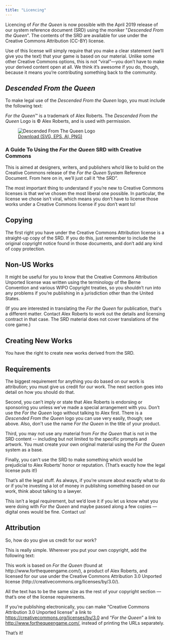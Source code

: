 ```yaml
---
title: "Licencing"
---
```


Licencing of _For the Queen_ is now possible with the April 2019 release of our system reference document (SRD) using the moniker "_Descended From the Queen_". The contents of the SRD are available for use under the Creative Commons Attribution (CC-BY) license.

Use of this license will simply require that you make a clear statement (we’ll give you the text) that your game is based on our material. Unlike some other Creative Commons options, this is not “viral”—you don’t have to make your derived content open at all. We think it’s awesome if you do, though, because it means you’re contributing something back to the community.

## _Descended From the Queen_

To make legal use of the _Descended From the Queen_ logo, you must include the following text:

<div class="well">
<em>For the Queen</em>™ is a trademark of Alex Roberts. The <em>Descended From the Queen</em> Logo is © Alex Roberts, and is used with permission.
</div>

<figure>
  <img src="descended-from-the-queen.png" alt="Descended From The Queen Logo">
  <figcaption><a href="descended-from-the-queen.zip">Download (SVG, EPS, AI, PNG)</a></figcaption>
</figure>

### A Guide To Using the _For the Queen_ SRD with Creative Commons

This is aimed at designers, writers, and publishers who’d like to build on the Creative Commons release of the _For the Queen_ System Reference Document. From here on in, we’ll just call it “the SRD”.

The most important thing to understand if you’re new to Creative Commons licenses is that we’ve chosen the most liberal one possible. In particular, the license we chose isn’t viral, which means you don’t have to license those works under a Creative Commons license if you don’t want to!

## Copying

The first right you have under the Creative Commons Attribution license is a straight-up copy of the SRD. If you do this, just remember to include the original copyright notice found in those documents, and don’t add any kind of copy protection.

## Non-US Works

It might be useful for you to know that the Creative Commons Attribution Unported license was written using the terminology of the Berne Convention and various WIPO Copyright treaties, so you shouldn’t run into any problems if you’re publishing in a jurisdiction other than the United States.

(If you are interested in translating the _For the Queen_ for publication, that's a different matter. Contact Alex Roberts to work out the details and licensing contract in that case. The SRD material does not cover translations of the core game.)

## Creating New Works

You have the right to create new works derived from the SRD.

## Requirements

The biggest requirement for anything you do based on our work is attribution; you must give us credit for our work. The next section goes into detail on how you should do that.

Second, you can’t imply or state that Alex Roberts is endorsing or sponsoring you unless we’ve made a special arrangement with you. Don’t use the _For the Queen_ logo without talking to Alex first. There is a _Descended From the Queen_ logo you can use very easily, though; see above. Also, don't use the name _For the Queen_ in the title of your product.

Third, you may not use any material from _For the Queen_ that is not in the SRD content -- including but not limited to the specific prompts and artwork. You must create your own original material using the _For the Queen_ system as a base.

Finally, you can’t use the SRD to make something which would be prejudicial to Alex Roberts’ honor or reputation. (That’s exactly how the legal license puts it!)

That’s all the legal stuff. As always, if you’re unsure about exactly what to do or if you’re investing a lot of money in publishing something based on our work, think about talking to a lawyer.

This isn’t a legal requirement, but we’d love it if you let us know what you were doing with _For the Queen_ and maybe passed along a few copies — digital ones would be fine. Contact us!

## Attribution

So, how do you give us credit for our work?

This is really simple. Wherever you put your own copyright, add the following text:

<div class="well">
This work is based on <em>For the Queen</em> (found at http://www.forthequeengame.com/), a product of Alex Roberts, and licensed for our use under the Creative Commons Attribution 3.0 Unported license (http://creativecommons.org/licenses/by/3.0/).
</div>

All the text has to be the same size as the rest of your copyright section — that’s one of the license requirements.

If you’re publishing electronically, you can make “Creative Commons Attribution 3.0 Unported license” a link to <https://creativecommons.org/licenses/by/3.0> and “_For the Queen_” a link to <http://www.forthequeengame.com/>, instead of printing the URLs separately.

That’s it!
